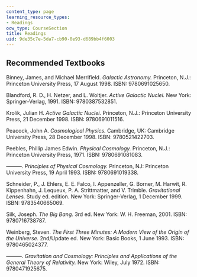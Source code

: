 ```yaml
---
content_type: page
learning_resource_types:
- Readings
ocw_type: CourseSection
title: Readings
uid: 9de35c7e-5da7-cb90-0e93-d689bb4f6003
---
```


Recommended Textbooks
---------------------

Binney, James, and Michael Merrifield. _Galactic Astronomy._ Princeton, N.J.: Princeton University Press, 17 August 1998. ISBN: 9780691025650.

Blandford, R. D., H. Netzer, and L. Woltjer. _Active Galactic Nuclei._ New York: Springer-Verlag, 1991. ISBN: 9780387532851.

Krolik, Julian H. _Active Galactic Nuclei._ Princeton, N.J.: Princeton University Press, 21 December 1998. ISBN: 9780691011516.

Peacock, John A. _Cosmological Physics._ Cambridge, UK: Cambridge University Press, 28 December 1998. ISBN: 9780521422703.

Peebles, Phillip James Edwin. _Physical Cosmology._ Princeton, N.J.: Princeton University Press, 1971. ISBN: 9780691081083.

———. _Principles of Physical Cosmology._ Princeton, NJ: Princeton University Press, 19 April 1993. ISBN: 9780691019338.

Schneider, P., J. Ehlers, E. E. Falco, I. Appenzeller, G. Borner, M. Harwit, R. Kippenhahn, J. Lequeux, P. A. Strittmatter, and V. Trimble. _Gravitational Lenses._ Study ed. edition. New York: Springer-Verlag, 1 December 1999. ISBN: 9783540665069.

Silk, Joseph. _The Big Bang._ 3rd ed. New York: W. H. Freeman, 2001. ISBN: 9780716738787.

Weinberg, Steven. _The First Three Minutes: A Modern View of the Origin of the Universe._ 2nd/Update ed. New York: Basic Books, 1 June 1993. ISBN: 9780465024377.

———. _Gravitation and Cosmology: Principles and Applications of the General Theory of Relativity._ New York: Wiley, July 1972. ISBN: 9780471925675.